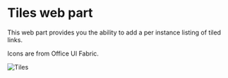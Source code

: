 # Tiles web part

This web part provides you the ability to add a per instance listing of tiled links.

Icons are from Office UI Fabric.

![Tiles](../../assets/images/components/part-tiles.gif)

